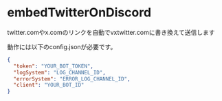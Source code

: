 # embedTwitterOnDiscord
twitter.comやx.comのリンクを自動でvxtwitter.comに書き換えて送信します

動作には以下のconfig.jsonが必要です。
```json
{
  "token": "YOUR_BOT_TOKEN",
  "logSystem": "LOG_CHANNEL_ID",
  "errorSystem": "ERROR_LOG_CHANNEL_ID",
  "client": "YOUR_BOT_ID"
}
```